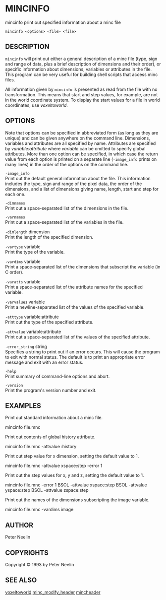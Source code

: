 # MINCINFO

mincinfo print out specified information about a minc file

`mincinfo <options> <file> <file>`

## DESCRIPTION

`mincinfo` will print out either a general description of a minc file (type, sign and range of data, plus a brief description of dimensions and their order), or specific information about dimensions, variables or attributes in the file. This program can be very useful for building shell scripts that access minc files.

All information given by `mincinfo` is presented as read from the file with no transformation. This means that start and step values, for example, are not in the world coordinate system. To display the start values for a file in world coordinates, use *voxeltoworld*.

## OPTIONS

Note that options can be specified in abbreviated form (as long as they are unique) and can be given anywhere on the command line. Dimensions, variables and attributes are all specified by name. Attributes are specified by *variable:attribute* where *variable* can be omitted to specify global attributes. More than one option can be specified, in which case the return value from each option is printed on a separate line (`-image_info` prints on many lines) in the order of the options on the command line.

`-image_info`  
Print out the default general information about the file. This information includes the type, sign and range of the pixel data, the order of the dimensions, and a list of dimensions giving name, length, start and step for each one.

`-dimnames`  
Print out a space-separated list of the dimensions in the file.

`-varnames`  
Print out a space-separated list of the variables in the file.

`-dimlength` dimension  
Print the length of the specified dimension.

`-vartype` variable  
Print the type of the variable.

`-vardims` variable  
Print a space-separated list of the dimensions that subscript the variable (in C order).

`-varatts` variable  
Print a space-separated list of the attribute names for the specified variable.

`-varvalues` variable  
Print a newline-separated list of the values of the specified variable.

`-atttype` variable:attribute  
Print out the type of the specified attribute.

`-attvalue` variable:attribute  
Print out a space-separated list of the values of the specified attribute.

`-error_string` string  
Specifies a string to print out if an error occurs. This will cause the program to exit with normal status. The default is to print an appropriate error message and exit with an error status.

`-help`  
Print summary of command-line options and abort.

`-version`  
Print the program's version number and exit.

## EXAMPLES

Print out standard information about a minc file.

mincinfo file.mnc

Print out contents of global history attribute.

mincinfo file.mnc -attvalue :history

Print out step value for x dimension, setting the default value to 1.

mincinfo file.mnc -attvalue xspace:step -error 1

Print out the step values for x, y and z, setting the default value to 1.

mincinfo file.mnc -error 1 BSOL -attvalue xspace:step BSOL -attvalue yspace:step BSOL -attvalue zspace:step

Print out the names of the dimensions subscripting the image variable.

mincinfo file.mnc -vardims image

## AUTHOR

Peter Neelin

## COPYRIGHTS

Copyright © 1993 by Peter Neelin

## SEE ALSO

[voxeltoworld](voxeltoworld) [minc_modify_header](minc_modify_header) [mincheader](mincheader)
